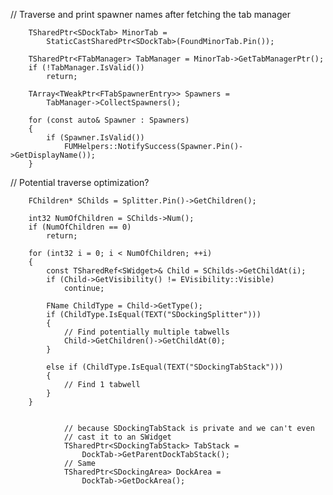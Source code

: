 // Traverse and print spawner names after fetching the tab manager

		TSharedPtr<SDockTab> MinorTab =
			StaticCastSharedPtr<SDockTab>(FoundMinorTab.Pin());

		TSharedPtr<FTabManager> TabManager = MinorTab->GetTabManagerPtr();
		if (!TabManager.IsValid())
			return;

		TArray<TWeakPtr<FTabSpawnerEntry>> Spawners =
			TabManager->CollectSpawners();

		for (const auto& Spawner : Spawners)
		{
			if (Spawner.IsValid())
				FUMHelpers::NotifySuccess(Spawner.Pin()->GetDisplayName());
		}



// Potential traverse optimization? 

		FChildren* SChilds = Splitter.Pin()->GetChildren();

		int32 NumOfChildren = SChilds->Num();
		if (NumOfChildren == 0)
			return;

		for (int32 i = 0; i < NumOfChildren; ++i)
		{
			const TSharedRef<SWidget>& Child = SChilds->GetChildAt(i);
			if (Child->GetVisibility() != EVisibility::Visible)
				continue;

			FName ChildType = Child->GetType();
			if (ChildType.IsEqual(TEXT("SDockingSplitter")))
			{
				// Find potentially multiple tabwells
				Child->GetChildren()->GetChildAt(0);
			}

			else if (ChildType.IsEqual(TEXT("SDockingTabStack")))
			{
				// Find 1 tabwell
			}
		}


				// because SDockingTabStack is private and we can't even
				// cast it to an SWidget
				TSharedPtr<SDockingTabStack> TabStack =
					DockTab->GetParentDockTabStack();
				// Same
				TSharedPtr<SDockingArea> DockArea =
					DockTab->GetDockArea();

